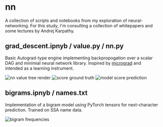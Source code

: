 # nn

A collection of scripts and notebooks from my exploration of neural-networking. For this study, I'm consulting a collection of whitepapers and some lectures by Andrej Karpathy.

## grad_descent.ipnyb / value.py / nn.py

Basic Autograd-type engine implementing backpropogation over a scalar DAG and minimial neural network library. Inspired by [micrograd](https://github.com/karpathy/micrograd) and intended as a learning instrument.

![nn value tree render](https://github.com/danielway/nn/images/nn_value_tree_render.png?raw=true)
![score ground truth](https://github.com/danielway/nn/images/score_ground_truth.png?raw=true)
![model score prediction](https://github.com/danielway/nn/images/score_model_prediction.png?raw=true)

## bigrams.ipnyb / names.txt

Implementation of a bigram model using PyTorch tensors for next-character prediction. Trained on SSA name data.

![bigram frequencies](https://github.com/danielway/nn/images/bigram_frequencies.png?raw=true)


